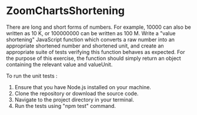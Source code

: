 # ZoomChartsShortening

There are long and short forms of numbers. For example, 10000 can also be written as 10 K, or 100000000 can be written as 100 M.
Write a "value shortening" JavaScript function which converts a raw number into an appropriate shortened number and shortened unit, and create an appropriate suite of tests verifying this function behaves as expected. For the purpose of this exercise, the function should simply return an object containing the relevant value and valueUnit.

To run the unit tests : 
1. Ensure that you have Node.js installed on your machine.
2. Clone the repository or download the source code.
3. Navigate to the project directory in your terminal.
4. Run the tests using "npm test" command.
 
